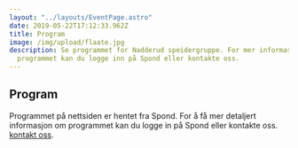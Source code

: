 ```yaml
---
layout: "../layouts/EventPage.astro"
date: 2019-05-22T17:12:33.962Z
title: Program
image: /img/upload/flaate.jpg
description: Se programmet for Nadderud speidergruppe. For mer informasjon om
  programmet kan du logge inn på Spond eller kontakte oss.
---
```


## Program

Programmet på nettsiden er hentet fra Spond. For å få mer detaljert informasjon om programmet kan du logge in på Spond eller kontakte oss. [kontakt oss](/info).
